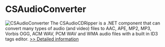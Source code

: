 # CSAudioConverter
![CSAudioConverter](https://mycommerce.akamaized.net/api/pimages/P300914537/BIG/300914537.PNG)
The CSAudioCDRipper is a .NET component that can convert many types of audio (and video) files to AAC, APE, MP2, MP3, Vorbis OGG, ACM WAV, PCM WAV and WMA audio files with a built in ID3 tags editor.
[>> Detailed information](https://secure.shareit.com/shareit/product.html?productid=300914537&affiliateid=200057808)